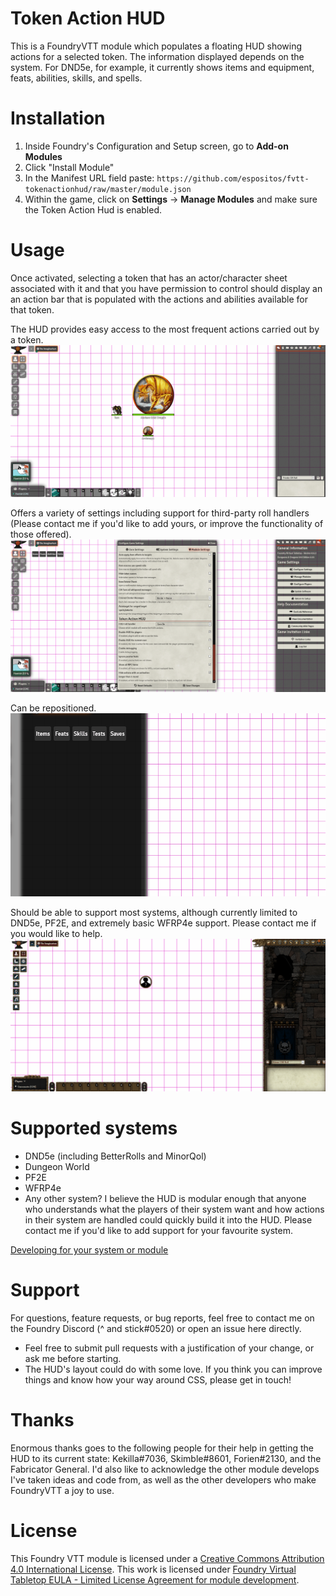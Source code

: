 # Token Action HUD
This is a FoundryVTT module which populates a floating HUD showing actions for a selected token. The information displayed depends on the system. For DND5e, for example, it currently shows items and equipment, feats, abilities, skills, and spells.

# Installation
1. Inside Foundry's Configuration and Setup screen, go to **Add-on Modules**
2. Click "Install Module"
3. In the Manifest URL field paste: `https://github.com/espositos/fvtt-tokenactionhud/raw/master/module.json`
4. Within the game, click on **Settings** -> **Manage Modules** and make sure the Token Action Hud is enabled.

# Usage
Once activated, selecting a token that has an actor/character sheet associated with it and that you have permission to control should display an an action bar that is populated with the actions and abilities available for that token.

The HUD provides easy access to the most frequent actions carried out by a token.
![Easy action access](.github/readme/token_action_hud_eg1.gif)

Offers a variety of settings including support for third-party roll handlers (Please contact me if you'd like to add yours, or improve the functionality of those offered).
![Customizable settings](.github/readme/token_action_hud_eg2.gif)

Can be repositioned.
![Draggable](.github/readme/token_action_hud_eg4.gif)

Should be able to support most systems, although currently limited to DND5e, PF2E, and extremely basic WFRP4e support. Please contact me if you would like to help.
![Modular support for multiple systems](.github/readme/token_action_hud_eg3.gif)

# Supported systems
* DND5e (including BetterRolls and MinorQol)
* Dungeon World
* PF2E
* WFRP4e
* Any other system? I believe the HUD is modular enough that anyone who understands what the players of their system want and how actions in their system are handled could quickly build it into the HUD. Please contact me if you'd like to add support for your favourite system.

[Developing for your system or module](adding_systems.md)

# Support
For questions, feature requests, or bug reports, feel free to contact me on the Foundry Discord (^ and stick#0520) or open an issue here directly.
* Feel free to submit pull requests with a justification of your change, or ask me before starting.
* The HUD's layout could do with some love. If you think you can improve things and know how your way around CSS, please get in touch!

# Thanks
Enormous thanks goes to the following people for their help in getting the HUD to its current state:
Kekilla#7036, Skimble#8601, Forien#2130, and the Fabricator General.
I'd also like to acknowledge the other module develops I've taken ideas and code from, as well as the other developers who make FoundryVTT a joy to use.

# License
This Foundry VTT module is licensed under a [Creative Commons Attribution 4.0 International License](https://creativecommons.org/licenses/by/4.0/).
This work is licensed under [Foundry Virtual Tabletop EULA - Limited License Agreement for module development](https://foundryvtt.com/article/license/).

